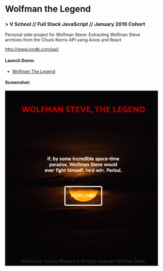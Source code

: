 # Wolfman the Legend
### > V School // Full Stack JavaScript // January 2019 Cohort
Personal side-project for Wolfman Steve: 
Extracting Wolfman Steve archives from the Chuck Norris API using Axios and React

http://www.icndb.com/api/

#### Launch Demo:
- <a href="https://wolfman-the-legend.surge.sh/" target="_blank">Wolfman The Legend</a>

#### Screenshot:
<a href="https://wolfman-the-legend.surge.sh/" target="_blank"><img src="screenshot.png"></a>
